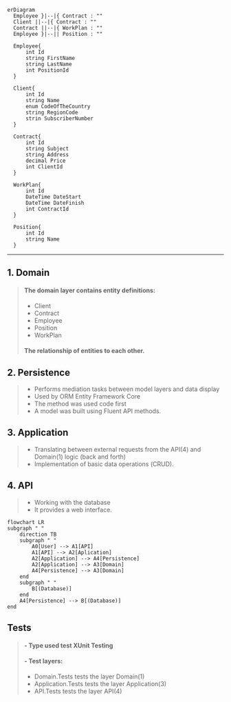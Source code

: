 ```mermaid
erDiagram
  Employee }|--|{ Contract : ""
  Client ||--|{ Contract : ""
  Contract ||--|{ WorkPlan : ""
  Employee }|--|| Position : ""
  
  Employee{
      int Id
      string FirstName
      string LastName
      int PositionId
  }

  Client{
      int Id
      string Name
      enum CodeOfTheCountry
      string RegionCode
      strin SubscriberNumber
  }

  Contract{
      int Id
      string Subject
      string Address
      decimal Price
      int ClientId
  }

  WorkPlan{
      int Id
      DateTime DateStart
      DateTime DateFinish
      int ContractId
  }
  
  Position{
      int Id
      string Name
  }
  ```
  --------------------------------------------------
  ## 1. Domain
   >#### The domain layer contains entity definitions:
   >* Сlient
   >* Contract
   >* Employee
   >* Position
   >* WorkPlan
   >#### The relationship of entities to each other.
  ## 2. Persistence
   >* Performs mediation tasks between model layers and data display
   >* Used by ORM Entity Framework Core
   >* The method was used code first
   >* A model was built using Fluent API methods.
  ## 3. Application
   >* Translating between external requests from the API(4) and Domain(1) logic (back and forth)
   >* Implementation of basic data operations (СRUD).
  ## 4. API
   >* Working with the database
   >* It provides a web interface.
```mermaid
flowchart LR
subgraph " "
    direction TB
    subgraph " "
        A0[User] --> A1[API]
        A1[API] --> A2[Aplication]
        A2[Application] --> A4[Persistence]
        A2[Application] --> A3[Domain]    
        A4[Persistence] --> A3[Domain]
    end
    subgraph " "        
        B[(Database)]   
    end
    A4[Persistence] --> B[(Database)]  
end
```
 ## Tests
>#### - Type used test XUnit Testing
>#### - Test layers:
>* Domain.Tests tests the layer Domain(1)
>* Application.Tests tests the layer Application(3)
>* API.Tests tests the layer API(4)
